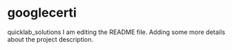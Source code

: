 # googlecerti
quicklab_solutions
I am editing the README file. Adding some more details about the project description.
